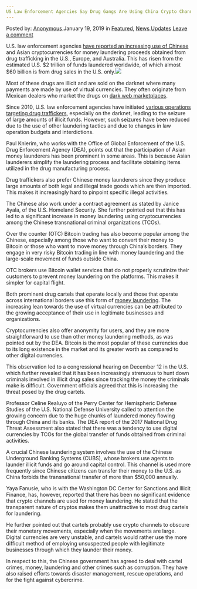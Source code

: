 ```yaml
---
US Law Enforcement Agencies Say Drug Gangs Are Using China Crypto Channels for Money Laundering
---
```

<article class="post-listing post-28138 post type-post status-publish format-standard has-post-thumbnail hentry category-deepdot-news category-news-updates tag-agencies tag-channels tag-china tag-crypto tag-drug tag-enforcement tag-gangs tag-laundering tag-law tag-money">
    <div class="post-inner">
    <p class="post-meta">
    <span>Posted by: <a href="https://www.deepdotweb.com/author/anony/" title="">Anonymous </a></span>
    <span>January 19, 2019</span>
    <span>in <a href="https://www.deepdotweb.com/category/deepdot-news/" rel="category tag">Featured</a>, <a href="https://www.deepdotweb.com/category/news-updates/" rel="category tag">News Updates</a></span>
    <span><a href="https://www.deepdotweb.com/2019/01/19/us-law-enforcement-agencies-say-drug-gangs-are-using-china-crypto-channels-for-money-laundering/#respond">Leave a comment</a></span>
    </p>
    <div class="clear"></div>
    <div class="entry">
    <p>U.S. law enforcement agencies <a href="http://www.atimes.com/article/usa-says-drug-cartels-moving-money-via-china-crypto-channels/">have reported an increasing use of Chinese</a> and Asian cryptocurrencies for money laundering proceeds obtained from drug trafficking in the U.S., Europe, and Australia. This has risen from the estimated U.S. $2 trillion of funds laundered worldwide, of which almost $60 billion is from drug sales in the U.S. only.<img class="wp-image-28142 aligncenter" src="https://www.deepdotweb.com/wp-content/uploads/2019/01/word-image-22.jpeg" srcset="https://www.deepdotweb.com/wp-content/uploads/2019/01/word-image-22.jpeg 660w, https://www.deepdotweb.com/wp-content/uploads/2019/01/word-image-22-300x150.jpeg 300w" sizes="(max-width: 660px) 100vw, 660px" /></p>
    <p>Most of these drugs are illicit and are sold on the darknet where many payments are made by use of virtual currencies. They often originate from Mexican dealers who market the drugs on <a href="https://www.deepdotweb.com/2013/10/28/updated-llist-of-hidden-marketplaces-tor-i2p/">dark web marketplaces</a>.</p>
    <p>Since 2010, U.S. law enforcement agencies have initiated <a href="https://www.deepdotweb.com/2017/07/20/globally-coordinated-operation-just-took-alphabay-hansa/">various operations targeting drug traffickers</a>, especially on the darknet, leading to the seizure of large amounts of illicit funds. However, such seizures have been reduced due to the use of other laundering tactics and due to changes in law operation budgets and interdictions.</p>
    <p>Paul Knierim, who works with the Office of Global Enforcement of the U.S. Drug Enforcement Agency (DEA), points out that the participation of Asian money launderers has been prominent in some areas. This is because Asian launderers simplify the laundering process and facilitate obtaining items utilized in the drug manufacturing process.</p>
    <p>Drug traffickers also prefer Chinese money launderers since they produce large amounts of both legal and illegal trade goods which are then imported. This makes it increasingly hard to pinpoint specific illegal activities.</p>
    <p>The Chinese also work under a contract agreement as stated by Janice Ayala, of the U.S. Homeland Security. She further pointed out that this has led to a significant increase in money laundering using cryptocurrencies among the Chinese transnational criminal organizations (TCOs).</p>
    <p>Over the counter (OTC) Bitcoin trading has also become popular among the Chinese, especially among those who want to convert their money to Bitcoin or those who want to move money through China’s borders. They engage in very risky Bitcoin trading in line with money laundering and the large-scale movement of funds outside China.</p>
    <p>OTC brokers use Bitcoin wallet services that do not properly scrutinize their customers to prevent money laundering on the platforms. This makes it simpler for capital flight.</p>
    <p>Both prominent drug cartels that operate locally and those that operate across international borders use this form of <a href="https://www.deepdotweb.com/2018/12/31/research-using-cryptocurrencies-over-the-dark-web-in-money-laundering-crimes/">money laundering</a>. The increasing lean towards the use of virtual currencies can be attributed to the growing acceptance of their use in legitimate businesses and organizations.</p>
    <p>Cryptocurrencies also offer anonymity for users, and they are more straightforward to use than other money laundering methods, as was pointed out by the DEA. Bitcoin is the most popular of these currencies due to its long existence in the market and its greater worth as compared to other digital currencies.</p>
    <p>This observation led to a congressional hearing on December 12 in the U.S. which further revealed that it has been increasingly strenuous to hunt down criminals involved in illicit drug sales since tracking the money the criminals make is difficult. Government officials agreed that this is increasing the threat posed by the drug cartels.</p>
    <p>Professor Celine Realuyo of the Perry Center for Hemispheric Defense Studies of the U.S. National Defense University called to attention the growing concern due to the huge chunks of laundered money flowing through China and its banks. The DEA report of the 2017 National Drug Threat Assessment also stated that there was a tendency to use digital currencies by TCOs for the global transfer of funds obtained from criminal activities.</p>
    <p>A crucial Chinese laundering system involves the use of the Chinese Underground Banking Systems (CUBS), whose brokers use agents to launder illicit funds and go around capital control. This channel is used more frequently since Chinese citizens can transfer their money to the U.S. as China forbids the transnational transfer of more than $50,000 annually.</p>
    <p>Yaya Fanusie, who is with the Washington DC Center for Sanctions and Illicit Finance, has, however, reported that there has been no significant evidence that crypto channels are used for money laundering. He stated that the transparent nature of cryptos makes them unattractive to most drug cartels for laundering.</p>
    <p>He further pointed out that cartels probably use crypto channels to obscure their monetary movements, especially when the movements are large. Digital currencies are very unstable, and cartels would rather use the more difficult method of employing unsuspected people with legitimate businesses through which they launder their money.</p>
    <p>In respect to this, the Chinese government has agreed to deal with cartel crimes, money, laundering and other crimes such as corruption. They have also raised efforts towards disaster management, rescue operations, and for the fight against cybercrime.</p>
    </div>
    <span style="display:none"><a href="https://www.deepdotweb.com/tag/agencies/" rel="tag">agencies</a> <a href="https://www.deepdotweb.com/tag/channels/" rel="tag">channels</a> <a href="https://www.deepdotweb.com/tag/china/" rel="tag">china</a> <a href="https://www.deepdotweb.com/tag/crypto/" rel="tag">crypto</a> <a href="https://www.deepdotweb.com/tag/drug/" rel="tag">drug</a> <a href="https://www.deepdotweb.com/tag/enforcement/" rel="tag">enforcement</a> <a href="https://www.deepdotweb.com/tag/gangs/" rel="tag">gangs</a> <a href="https://www.deepdotweb.com/tag/laundering/" rel="tag">laundering</a> <a href="https://www.deepdotweb.com/tag/law/" rel="tag">law</a> <a href="https://www.deepdotweb.com/tag/money/" rel="tag">money</a></span> <span style="display:none" class="updated">2019-01-19</span>
    <div style="display:none" class="vcard author" itemprop="author" itemscope itemtype="http://schema.org/Person"><strong class="fn" itemprop="name"><a href="https://www.deepdotweb.com/author/anony/" title="Posts by Anonymous" rel="author">Anonymous</a></strong></div>
    </div>
</article>

